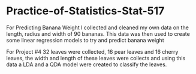 # Practice-of-Statistics-Stat-517

For Predicting Banana Weight I collected and cleaned my own data on the length, radius and width of 90 bananas. This data was then used to create some linear regression models to try and predict banana weight

For Project #4 32 leaves were collected, 16 pear leaves and 16 cherry leaves, the width and length of these leaves were collects and using this data a LDA and a QDA model were created to classify the leaves.
